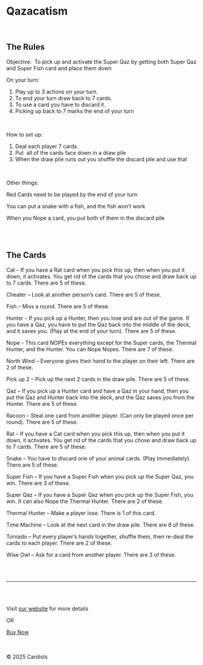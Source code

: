 # Qazacatism

<br>

## The Rules
Objective: 
To pick up and activate the Super Qaz by getting both Super Qaz and Super Fish card and place them down  

On your turn:  

1. Play up to 3 actions on your turn.
2. To end your turn draw back to 7 cards.
3. To use a card you have to discard it.
4. Picking up back to 7 marks the end of your turn

<br>

How to set up:
1. Deal each player 7 cards
2. Put  all of the cards face down in a draw pile
3. When the draw pile runs out you shuffle the discard pile and use that  

<br>

Other things:  

Red Cards need to be played by the end of your turn  

You can put a snake with a fish, and the fish won’t work  

When you Nope a card, you put both of them in the discard pile  



<br><br>

## The Cards  

Cat – If you have a Rat card when you pick this up, then when you put it down, it activates. You get rid of the cards that you chose and draw back up to 7 cards. There are 5 of these.

Cheater – Look at another person’s card. There are 5 of these.

Fish – Miss a round. There are 5 of these.

Hunter - If you pick up a Hunter, then you lose and are out of the game. If you have a Qaz, you have to put the Qaz back into the middle of the deck, and it saves you. (Play at the end of your turn). There are 5 of these.

Nope - This card NOPEs everything except for the Super cards, the Thermal Hunter, and the Hunter. You can Nope Nopes. There are 7 of these.

North Wind – Everyone gives their hand to the player on their left. There are 2 of these.

Pick up 2 – Pick up the next 2 cards in the draw pile. There are 5 of these.

Qaz – If you pick up a Hunter card and have a Qaz in your hand, then you put the Qaz and Hunter back into the deck, and the Qaz saves you from the Hunter. There are 5 of these.

Racoon – Steal one card from another player. (Can only be played once per round). There are 5 of these.

Rat – If you have a Cat card when you pick this up, then when you put it down, it activates. You get rid of the cards that you chose and draw back up to 7 cards. There are 5 of these.

Snake – You have to discard one of your animal cards. (Play Immediately). There are 5 of these.

Super Fish – If you have a Super Fish when you pick up the Super Qaz, you win. There are 3 of these.

Super Qaz – If you have a Super Qaz when you pick up the Super Fish, you win. It can also Nope the Thermal Hunter. There are 2 of these.

Thermal Hunter – Make a player lose. There is 1 of this card.

Time Machine – Look at the next card in the draw pile. There are 6 of these.

Tornado – Put every player’s hands together, shuffle them, then re-deal the cards to each player. There are 2 of these.

Wise Owl – Ask for a card from another player. There are 3 of these.






<br><br>

***

<br><br>


Visit [our website](https://bqm77.github.io/Qazacatism/) for more details

OR

[Buy Now](https://www.thegamecrafter.com/make/getting-started)

<br><br>
© 2025 Cardists
